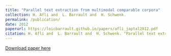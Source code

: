 ```yaml
---
title: "Parallel text extraction from multimodal comparable corpora"
collection: H. Afli and  L. Barrault and  H. Schwenk.
permalink: /publication/
date: 2012
paperurl: https://loicbarrault.github.io/papers/afli_japtal2012.pdf
citation: H. Afli and  L. Barrault and  H. Schwenk. "Parallel text extraction from multimodal comparable corpora" <i>, 8th International Conference on Natural Language Processing, JapTAL 
---
```

[Download paper here](https://loicbarrault.github.io/papers/afli_japtal2012.pdf)